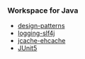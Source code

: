 ### Workspace for Java
- [design-patterns](https://github.com/bs-public/ws-java/tree/main/design-patterns)
- [logging-slf4j](https://github.com/bs-public/ws-java/tree/main/logging-slf4j)
- [jcache-ehcache](https://github.com/bs-public/ws-java/tree/main/jcache-ehcache)
- [JUnit5](https://github.com/bs-public/ws-java/tree/main/JUnit5)
